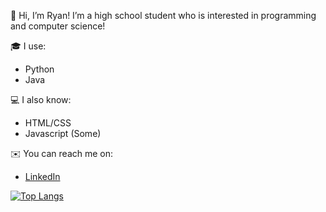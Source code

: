 👋 Hi, I’m Ryan! I’m a high school student who is interested in programming and computer science!

🎓 I use:
- Python
- Java

💻 I also know:
- HTML/CSS
- Javascript (Some)

✉️ You can reach me on:
- [LinkedIn](https://www.linkedin.com/in/ryan-lowe-aa873a241/)

[![Top Langs](https://github-readme-stats.vercel.app/api/top-langs/?username=icyfrostbolt&hide=yacc)](https://github.com/icyfrostbolt/github-readme-stats)
